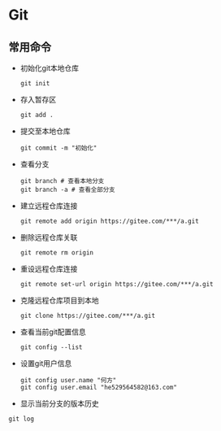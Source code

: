 # Git
## 常用命令

- 初始化git本地仓库

  ~~~shell
  git init
  ~~~

- 存入暂存区

  ~~~shell
  git add .
  ~~~

- 提交至本地仓库

  ~~~shell
  git commit -m "初始化"
  ~~~

- 查看分支

  ~~~shell
  git branch # 查看本地分支
  git branch -a # 查看全部分支
  ~~~

- 建立远程仓库连接

  ~~~shell
  git remote add origin https://gitee.com/***/a.git
  ~~~

- 删除远程仓库关联

  ~~~shell
  git remote rm origin
  ~~~

- 重设远程仓库连接

  ~~~shell
  git remote set-url origin https://gitee.com/***/a.git
  ~~~

- 克隆远程仓库项目到本地

  ~~~shell
  git clone https://gitee.com/***/a.git
  ~~~

- 查看当前git配置信息

  ~~~shell
  git config --list
  ~~~

- 设置git用户信息

  ~~~shell
  git config user.name "何方"
  git config user.email "he529564582@163.com"
  ~~~

-  显示当前分支的版本历史

  ~~~shell
  git log
  ~~~

  